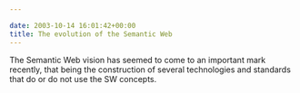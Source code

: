 ```yaml
---

date: 2003-10-14 16:01:42+00:00
title: The evolution of the Semantic Web
---
```


The Semantic Web vision has seemed to come to an important mark recently, that being the construction of several technologies and standards that do or do not use the SW concepts.
